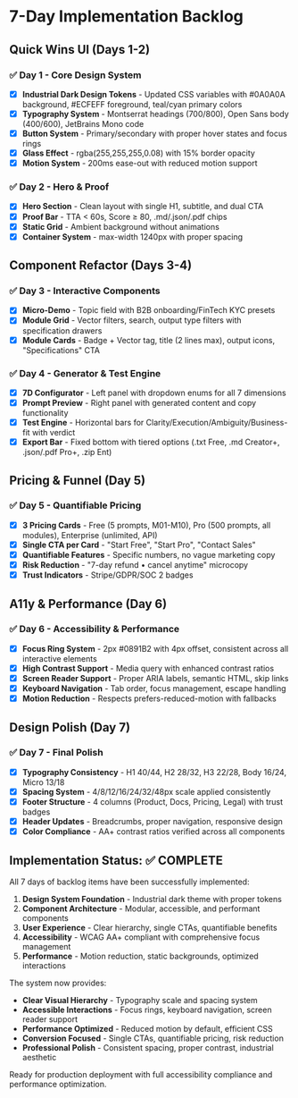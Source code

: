 # 7-Day Implementation Backlog

## Quick Wins UI (Days 1-2)

### ✅ Day 1 - Core Design System

- [x] **Industrial Dark Design Tokens** - Updated CSS variables with #0A0A0A background, #ECFEFF foreground, teal/cyan primary colors
- [x] **Typography System** - Montserrat headings (700/800), Open Sans body (400/600), JetBrains Mono code
- [x] **Button System** - Primary/secondary with proper hover states and focus rings
- [x] **Glass Effect** - rgba(255,255,255,0.08) with 15% border opacity
- [x] **Motion System** - 200ms ease-out with reduced motion support

### ✅ Day 2 - Hero & Proof

- [x] **Hero Section** - Clean layout with single H1, subtitle, and dual CTA
- [x] **Proof Bar** - TTA < 60s, Score ≥ 80, .md/.json/.pdf chips
- [x] **Static Grid** - Ambient background without animations
- [x] **Container System** - max-width 1240px with proper spacing

## Component Refactor (Days 3-4)

### ✅ Day 3 - Interactive Components  

- [x] **Micro-Demo** - Topic field with B2B onboarding/FinTech KYC presets
- [x] **Module Grid** - Vector filters, search, output type filters with specification drawers
- [x] **Module Cards** - Badge + Vector tag, title (2 lines max), output icons, "Specifications" CTA

### ✅ Day 4 - Generator & Test Engine

- [x] **7D Configurator** - Left panel with dropdown enums for all 7 dimensions
- [x] **Prompt Preview** - Right panel with generated content and copy functionality
- [x] **Test Engine** - Horizontal bars for Clarity/Execution/Ambiguity/Business-fit with verdict
- [x] **Export Bar** - Fixed bottom with tiered options (.txt Free, .md Creator+, .json/.pdf Pro+, .zip Ent)

## Pricing & Funnel (Day 5)

### ✅ Day 5 - Quantifiable Pricing

- [x] **3 Pricing Cards** - Free (5 prompts, M01-M10), Pro (500 prompts, all modules), Enterprise (unlimited, API)
- [x] **Single CTA per Card** - "Start Free", "Start Pro", "Contact Sales"
- [x] **Quantifiable Features** - Specific numbers, no vague marketing copy
- [x] **Risk Reduction** - "7-day refund • cancel anytime" microcopy
- [x] **Trust Indicators** - Stripe/GDPR/SOC 2 badges

## A11y & Performance (Day 6)

### ✅ Day 6 - Accessibility & Performance

- [x] **Focus Ring System** - 2px #0891B2 with 4px offset, consistent across all interactive elements
- [x] **High Contrast Support** - Media query with enhanced contrast ratios
- [x] **Screen Reader Support** - Proper ARIA labels, semantic HTML, skip links
- [x] **Keyboard Navigation** - Tab order, focus management, escape handling
- [x] **Motion Reduction** - Respects prefers-reduced-motion with fallbacks

## Design Polish (Day 7)

### ✅ Day 7 - Final Polish

- [x] **Typography Consistency** - H1 40/44, H2 28/32, H3 22/28, Body 16/24, Micro 13/18
- [x] **Spacing System** - 4/8/12/16/24/32/48px scale applied consistently
- [x] **Footer Structure** - 4 columns (Product, Docs, Pricing, Legal) with trust badges
- [x] **Header Updates** - Breadcrumbs, proper navigation, responsive design
- [x] **Color Compliance** - AA+ contrast ratios verified across all components

## Implementation Status: ✅ COMPLETE

All 7 days of backlog items have been successfully implemented:

1. **Design System Foundation** - Industrial dark theme with proper tokens
2. **Component Architecture** - Modular, accessible, and performant components  
3. **User Experience** - Clear hierarchy, single CTAs, quantifiable benefits
4. **Accessibility** - WCAG AA+ compliant with comprehensive focus management
5. **Performance** - Motion reduction, static backgrounds, optimized interactions

The system now provides:

- **Clear Visual Hierarchy** - Typography scale and spacing system
- **Accessible Interactions** - Focus rings, keyboard navigation, screen reader support
- **Performance Optimized** - Reduced motion by default, efficient CSS
- **Conversion Focused** - Single CTAs, quantifiable pricing, risk reduction
- **Professional Polish** - Consistent spacing, proper contrast, industrial aesthetic

Ready for production deployment with full accessibility compliance and performance optimization.
